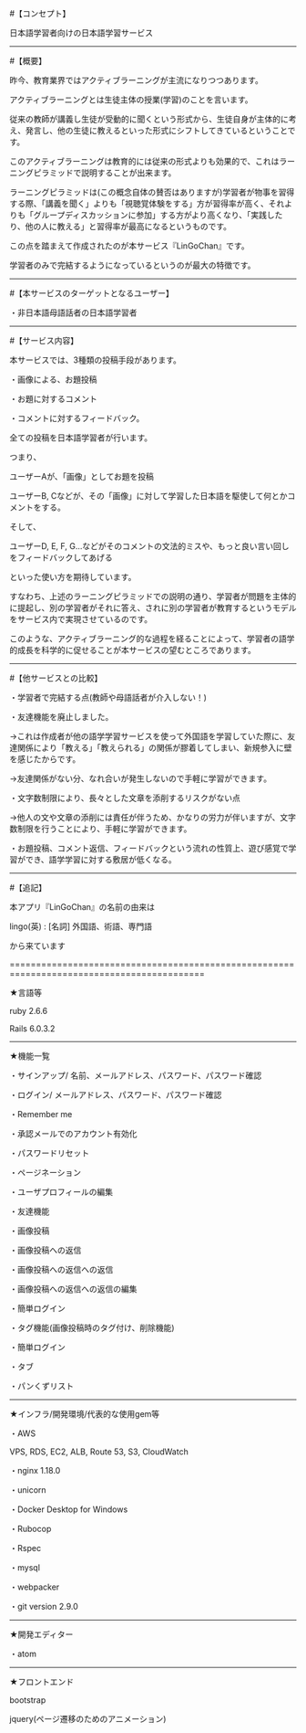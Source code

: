 #【コンセプト】

日本語学習者向けの日本語学習サービス

-----------------------------------------------------

#【概要】

昨今、教育業界ではアクティブラーニングが主流になりつつあります。

アクティブラーニングとは生徒主体の授業(学習)のことを言います。

従来の教師が講義し生徒が受動的に聞くという形式から、生徒自身が主体的に考え、発言し、他の生徒に教えるといった形式にシフトしてきているということです。

このアクティブラーニングは教育的には従来の形式よりも効果的で、これはラーニングピラミッドで説明することが出来ます。

ラーニングピラミッドは(この概念自体の賛否はありますが)学習者が物事を習得する際、「講義を聞く」よりも「視聴覚体験をする」方が習得率が高く、それよりも「グループディスカッションに参加」する方がより高くなり、「実践したり、他の人に教える」と習得率が最高になるというものです。

この点を踏まえて作成されたのが本サービス『LinGoChan』です。

学習者のみで完結するようになっているというのが最大の特徴です。

-----------------------------------------------------

#【本サービスのターゲットとなるユーザー】

・非日本語母語話者の日本語学習者

-----------------------------------------------------

#【サービス内容】

本サービスでは、3種類の投稿手段があります。

・画像による、お題投稿

・お題に対するコメント

・コメントに対するフィードバック。

全ての投稿を日本語学習者が行います。

つまり、

ユーザーAが、「画像」としてお題を投稿

ユーザーB, Cなどが、その「画像」に対して学習した日本語を駆使して何とかコメントをする。

そして、

ユーザーD, E, F, G…などがそのコメントの文法的ミスや、もっと良い言い回しをフィードバックしてあげる

といった使い方を期待しています。

すなわち、上述のラーニングピラミッドでの説明の通り、学習者が問題を主体的に提起し、別の学習者がそれに答え、されに別の学習者が教育するというモデルをサービス内で実現させているのです。

このような、アクティブラーニング的な過程を経ることによって、学習者の語学的成長を科学的に促せることが本サービスの望むところであります。

-----------------------------------------------------

#【他サービスとの比較】


・学習者で完結する点(教師や母語話者が介入しない！)

・友達機能を廃止しました。

→これは作成者が他の語学学習サービスを使って外国語を学習していた際に、友達関係により「教える」「教えられる」の関係が膠着してしまい、新規参入に壁を感じたからです。

→友達関係がない分、なれ合いが発生しないので手軽に学習ができます。

・文字数制限により、長々とした文章を添削するリスクがない点

→他人の文や文章の添削には責任が伴うため、かなりの労力が伴いますが、文字数制限を行うことにより、手軽に学習ができます。

・お題投稿、コメント返信、フィードバックという流れの性質上、遊び感覚で学習ができ、語学学習に対する敷居が低くなる。

-----------------------------------------------------

#【追記】

本アプリ『LinGoChan』の名前の由来は

lingo(英) :  [名詞] 外国語、術語、専門語

から来ています

===========================================================================================


★言語等

ruby 2.6.6

Rails 6.0.3.2

-----------------------------------------------------

★機能一覧

・サインアップ/ 名前、メールアドレス、パスワード、パスワード確認

・ログイン/ メールアドレス、パスワード、パスワード確認

・Remember me

・承認メールでのアカウント有効化

・パスワードリセット

・ページネーション

・ユーザプロフィールの編集

・友達機能

・画像投稿

・画像投稿への返信 

・画像投稿への返信への返信

・画像投稿への返信への返信の編集

・簡単ログイン

・タグ機能(画像投稿時のタグ付け、削除機能)

・簡単ログイン

・タブ

・パンくずリスト

-----------------------------------------------------


★インフラ/開発環境/代表的な使用gem等

・AWS

VPS, RDS, EC2, ALB, Route 53, S3, CloudWatch

・nginx 1.18.0

・unicorn

・Docker Desktop for Windows

・Rubocop

・Rspec

・mysql

・webpacker

・git version 2.9.0

-----------------------------------------------------

★開発エディター

・atom

-----------------------------------------------------

★フロントエンド

bootstrap

jquery(ページ遷移のためのアニメーション)
